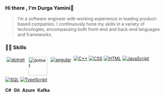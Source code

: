 ### Hi there , I'm Durga Yamini👋

> I’m a software engineer with working experience in leading product-based companies. I continuously hone my skills in a variety of technologies, encompassing both front-end and back-end languages and frameworks.

### 👨‍💻 Skills
<p>
  <a href="https://dotnet.microsoft.com/"><img src="https://www.vectorlogo.zone/logos/dotnet/dotnet-ar21.svg" alt="dotnet" style="vertical-align:top; margin:4px;"></a>
  <a href="https://dotnet.microsoft.com/"><img src="https://upload.wikimedia.org/wikipedia/commons/e/ee/.NET_Core_Logo.svg" height="60px" alt="dotnet" style="vertical-align:top; margin:4px;"></a>
  <a href="https://angular.io"><img src="https://www.vectorlogo.zone/logos/angular/angular-ar21.svg" alt="angular" style="vertical-align:top; margin:4px;"></a>
  <a href="#"><img alt="C++" src="https://custom-icon-badges.herokuapp.com/badge/C++-9C033A.svg?logo=cpp2&logoColor=white"></a>
  <a href="#"><img alt="CSS" src="https://img.shields.io/badge/CSS-1572B6.svg?logo=css3&logoColor=white"></a>
  <a href="#"><img alt="HTML" src="https://img.shields.io/badge/HTML-E34F26.svg?logo=html5&logoColor=white"></a>
  <a href="#"><img alt="JavaScript" src="https://img.shields.io/badge/JavaScript-F7DF1E.svg?logo=javascript&logoColor=black"></a>
  <a href="#"><img alt="SQL" src="https://custom-icon-badges.herokuapp.com/badge/SQL-025E8C.svg?logo=database&logoColor=white"></a>
  <a href="#"><img alt="TypeScript" src="https://img.shields.io/badge/TypeScript-007ACC.svg?logo=typescript&logoColor=white"></a>
  <br>
  <br>
  <span><strong>C#</strong></span><span>&nbsp;</span>
  <span><strong>Git</strong></span><span>&nbsp;</span>
  <span><strong>Azure</strong></span><span>&nbsp;</span>
  <span><strong>Kafka</strong></span><span>&nbsp;</span>
</p>
<!--
**Yamini-Durga/Yamini-Durga** is a ✨ _special_ ✨ repository because its `README.md` (this file) appears on your GitHub profile.

Here are some ideas to get you started:

- 🔭 I’m currently working on ...
- 🌱 I’m currently learning ...
- 👯 I’m looking to collaborate on ...
- 🤔 I’m looking for help with ...
- 💬 Ask me about ...
- 📫 How to reach me: ...
- 😄 Pronouns: ...
- ⚡ Fun fact: ...
-->
